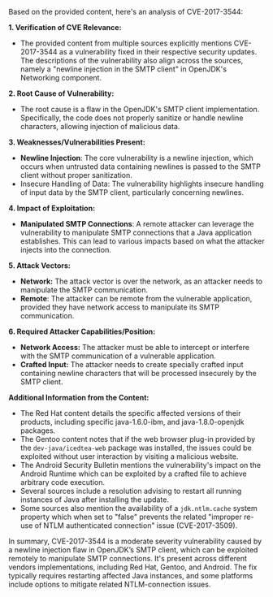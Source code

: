 Based on the provided content, here's an analysis of CVE-2017-3544:

**1. Verification of CVE Relevance:**
   - The provided content from multiple sources explicitly mentions CVE-2017-3544 as a vulnerability fixed in their respective security updates. The descriptions of the vulnerability also align across the sources, namely a "newline injection in the SMTP client" in OpenJDK's Networking component.

**2. Root Cause of Vulnerability:**
   - The root cause is a flaw in the OpenJDK's SMTP client implementation. Specifically, the code does not properly sanitize or handle newline characters, allowing injection of malicious data.

**3. Weaknesses/Vulnerabilities Present:**
   - **Newline Injection**: The core vulnerability is a newline injection, which occurs when untrusted data containing newlines is passed to the SMTP client without proper sanitization.
   - Insecure Handling of Data: The vulnerability highlights insecure handling of input data by the SMTP client, particularly concerning newlines.

**4. Impact of Exploitation:**
   - **Manipulated SMTP Connections**: A remote attacker can leverage the vulnerability to manipulate SMTP connections that a Java application establishes. This can lead to various impacts based on what the attacker injects into the connection.

**5. Attack Vectors:**
   - **Network:** The attack vector is over the network, as an attacker needs to manipulate the SMTP communication.
   - **Remote**: The attacker can be remote from the vulnerable application, provided they have network access to manipulate its SMTP communication.

**6. Required Attacker Capabilities/Position:**
   - **Network Access:** The attacker must be able to intercept or interfere with the SMTP communication of a vulnerable application.
   - **Crafted Input:** The attacker needs to create specially crafted input containing newline characters that will be processed insecurely by the SMTP client.

**Additional Information from the Content:**
   - The Red Hat content details the specific affected versions of their products, including specific java-1.6.0-ibm, and java-1.8.0-openjdk packages.
   - The Gentoo content notes that if the web browser plug-in provided by the `dev-java/icedtea-web` package was installed, the issues could be exploited without user interaction by visiting a malicious website.
   - The Android Security Bulletin mentions the vulnerability's impact on the Android Runtime which can be exploited by a crafted file to achieve arbitrary code execution.
   - Several sources include a resolution advising to restart all running instances of Java after installing the update.
   - Some sources also mention the availability of a `jdk.ntlm.cache` system property which when set to "false" prevents the related "improper re-use of NTLM authenticated connection" issue (CVE-2017-3509).

In summary, CVE-2017-3544 is a moderate severity vulnerability caused by a newline injection flaw in OpenJDK’s SMTP client, which can be exploited remotely to manipulate SMTP connections. It's present across different vendors implementations, including Red Hat, Gentoo, and Android. The fix typically requires restarting affected Java instances, and some platforms include options to mitigate related NTLM-connection issues.